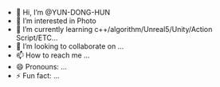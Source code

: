 - 👋 Hi, I’m @YUN-DONG-HUN
- 👀 I’m interested in Photo
- 🌱 I’m currently learning c++/algorithm/Unreal5/Unity/Action Script/ETC...
- 💞️ I’m looking to collaborate on ...
- 📫 How to reach me ...
- 😄 Pronouns: ...
- ⚡ Fun fact: ...

<!---
YUN-DONG-HUN/YUN-DONG-HUN is a ✨ special ✨ repository because its `README.md` (this file) appears on your GitHub profile.
You can click the Preview link to take a look at your changes.
--->
